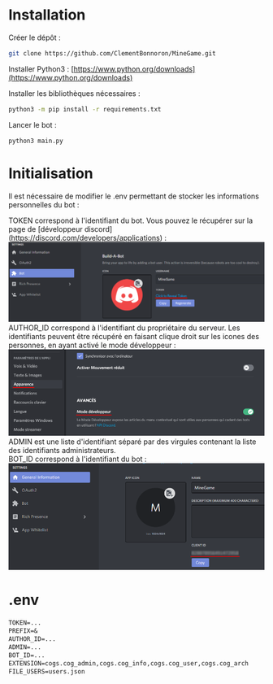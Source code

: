 # Installation

Créer le dépôt :
```bash
git clone https://github.com/ClementBonnoron/MineGame.git
```
  
Installer Python3 : [https://www.python.org/downloads](https://www.python.org/downloads)  
  
Installer les bibliothèques nécessaires :  
```bash
python3 -m pip install -r requirements.txt
```
  
Lancer le bot :
```bash
python3 main.py
```

# Initialisation

Il est nécessaire de modifier le .env permettant de stocker les informations personnelles du bot : 

TOKEN correspond à l'identifiant du bot. Vous pouvez le récupérer sur la page de [développeur discord] (https://discord.com/developers/applications) :  
![picture_bot_token](./imgs/bot_token.png)  
AUTHOR_ID correspond à l'identifiant du propriétaire du serveur. Les identifiants peuvent être récupéré en faisant clique droit sur les icones des
 personnes, en ayant activé le mode développeur :  
![picture_developper_mode](./imgs/developper_mode.png)  
ADMIN est une liste d'identifiant séparé par des virgules contenant la liste des identifiants administrateurs.  
BOT_ID correspond à l'identifiant du bot :  
![picture_bot_id](./imgs/bot_id.png)  

# .env

```
TOKEN=...
PREFIX=&
AUTHOR_ID=...
ADMIN=...
BOT_ID=...
EXTENSION=cogs.cog_admin,cogs.cog_info,cogs.cog_user,cogs.cog_arch
FILE_USERS=users.json
```